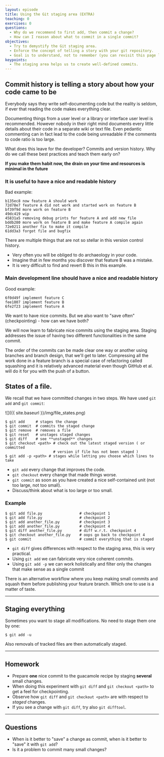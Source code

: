 ```yaml
---
layout: episode
title: Using the Git staging area (EXTRA)
teaching: 0
exercises: 0
questions:
  - Why do we recommend to first add, then commit a change?
  - How can I reason about what to commit in a single commit?
objectives:
  - Try to demystify the Git staging area.
  - Enforce the concept of telling a story with your git repository.
  - Goal is to understand, not to remember (you can revisit this page later).
keypoints:
  - The staging area helps us to create well-defined commits.
---
```


## Commit history is telling a story about how your code came to be

Everybody says they write self-documenting code but the reality is seldom, if
ever that reading the code makes everything clear.

Documenting things from a user level or a library or interface user level is
recommended. However nobody in their right mind documents every little details
about their code in a separate wiki or text file. Even pedantic commenting can
in fact lead to the code being unreadable if the comments to code ratio is too
large.

What does this leave for the developer? Commits and version history. Why do we
call these best practices and teach them early on?

**If you make them habit now, the drain on your time and resources is minimal
in the future**

### It is useful to have a nice and readable history

Bad example:

```shell
b135ec8 now feature A should work
72d78e7 feature A did not work and started work on feature B
bf39f9d more work on feature B
49dc419 wip
45831a5 removing debug prints for feature A and add new file
bddb280 more work on feature B and make feature A compile again
72e0211 another fix to make it compile
61dd3a3 forgot file and bugfix
```

There are multiple things that are not so stellar in this version control
history.


- Very often you will be obliged to do archaeology in your code.
- Imagine that in few months you discover that feature B was a mistake.
- It is very difficult to find and revert B this in this example.


### Main development line should have a nice and readable history

Good example:

```shell
6f0d49f implement feature C
fee1807 implement feature B
6fe2f23 implement feature A
```

We want to have nice commits.  But we also want to "save often"
(checkpointing) - how can we have both?

We will now learn to fabricate nice commits using the staging area. Staging
addresses the issue of having two different functionalities in the same
commit.

The order of the commits can be made clear one way or another using branches
and branch design, that we'll get to later. Compressing all the work done in a
feature branch is a special case of refactoring called squashing and it is
relatively advanced material even though GitHub et al. will do it for you with
the push of a button.


## States of a file.

We recall that we have committed changes in two steps.
We have used `git add` and `git commit`:

![]({{ site.baseurl }}/img/file_states.png)

```shell
$ git add     # stages the change
$ git commit  # commits the staged change
$ git remove  # removes a file
$ git reset   # unstages staged changes
$ git diff    # see **unstaged** changes
$ git checkout <path> # check out the latest staged version ( or committed
                      # version if file has not been staged )
$ git add -p <path> # stages while letting you choose which lines to take
```


- `git add` every change that improves the code.
- `git checkout` every change that made things worse.
- `git commit` as soon as you have created a nice self-contained unit (not too large, not too small).
- Discuss/think about what is too large or too small.

### Example

```shell
$ git add file.py                 # checkpoint 1
$ git add file.py                 # checkpoint 2
$ git add another_file.py         # checkpoint 3
$ git add another_file.py         # checkpoint 4
$ git diff another_file.py        # diff w.r.t. checkpoint 4
$ git checkout another_file.py    # oops go back to checkpoint 4
$ git commit                      # commit everything that is staged
```

- `git diff` gives differences with respect to the staging area, this is very practical.
- Using `git add` we can fabricate very nice coherent commits.
- Using `git add -p` we can work holistically and filter only the changes that
  make sense as a single commit

There is an alternative workflow where you keep making small commits and
squash them before publishing your feature branch. Which one to use is a
matter of taste.

---

## Staging everything

Sometimes you want to stage all modifications.
No need to stage them one by one:

```shell
$ git add -u
```

Also removals of tracked files are then automatically staged.

---

## Homework

- Prepare **one** nice commit to the guacamole recipe by staging **several** small changes.
- When doing this experiment with `git diff` and `git checkout <path>` to get a feel for checkpointing.
- Observe how `git diff` and `git checkout <path>` are with respect to *staged* changes.
- If you see a change with `git diff`, try also `git difftool`.

---

## Questions

- When is it better to "save" a change as commit, when is it better to "save" it with `git add`?
- Is it a problem to commit many small changes?

